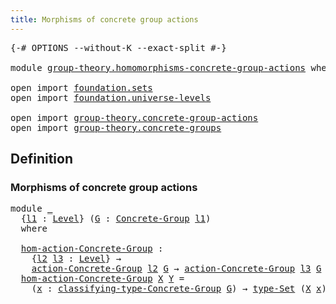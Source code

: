 ```yaml
---
title: Morphisms of concrete group actions
---
```


<pre class="Agda"><a id="61" class="Symbol">{-#</a> <a id="65" class="Keyword">OPTIONS</a> <a id="73" class="Pragma">--without-K</a> <a id="85" class="Pragma">--exact-split</a> <a id="99" class="Symbol">#-}</a>

<a id="104" class="Keyword">module</a> <a id="111" href="group-theory.homomorphisms-concrete-group-actions.html" class="Module">group-theory.homomorphisms-concrete-group-actions</a> <a id="161" class="Keyword">where</a>

<a id="168" class="Keyword">open</a> <a id="173" class="Keyword">import</a> <a id="180" href="foundation.sets.html" class="Module">foundation.sets</a>
<a id="196" class="Keyword">open</a> <a id="201" class="Keyword">import</a> <a id="208" href="foundation.universe-levels.html" class="Module">foundation.universe-levels</a>

<a id="236" class="Keyword">open</a> <a id="241" class="Keyword">import</a> <a id="248" href="group-theory.concrete-group-actions.html" class="Module">group-theory.concrete-group-actions</a>
<a id="284" class="Keyword">open</a> <a id="289" class="Keyword">import</a> <a id="296" href="group-theory.concrete-groups.html" class="Module">group-theory.concrete-groups</a>
</pre>
## Definition

### Morphisms of concrete group actions

<pre class="Agda"><a id="394" class="Keyword">module</a> <a id="401" href="group-theory.homomorphisms-concrete-group-actions.html#401" class="Module">_</a>
  <a id="405" class="Symbol">{</a><a id="406" href="group-theory.homomorphisms-concrete-group-actions.html#406" class="Bound">l1</a> <a id="409" class="Symbol">:</a> <a id="411" href="Agda.Primitive.html#597" class="Postulate">Level</a><a id="416" class="Symbol">}</a> <a id="418" class="Symbol">(</a><a id="419" href="group-theory.homomorphisms-concrete-group-actions.html#419" class="Bound">G</a> <a id="421" class="Symbol">:</a> <a id="423" href="group-theory.concrete-groups.html#1969" class="Function">Concrete-Group</a> <a id="438" href="group-theory.homomorphisms-concrete-group-actions.html#406" class="Bound">l1</a><a id="440" class="Symbol">)</a>
  <a id="444" class="Keyword">where</a>

  <a id="453" href="group-theory.homomorphisms-concrete-group-actions.html#453" class="Function">hom-action-Concrete-Group</a> <a id="479" class="Symbol">:</a>
    <a id="485" class="Symbol">{</a><a id="486" href="group-theory.homomorphisms-concrete-group-actions.html#486" class="Bound">l2</a> <a id="489" href="group-theory.homomorphisms-concrete-group-actions.html#489" class="Bound">l3</a> <a id="492" class="Symbol">:</a> <a id="494" href="Agda.Primitive.html#597" class="Postulate">Level</a><a id="499" class="Symbol">}</a> <a id="501" class="Symbol">→</a>
    <a id="507" href="group-theory.concrete-group-actions.html#807" class="Function">action-Concrete-Group</a> <a id="529" href="group-theory.homomorphisms-concrete-group-actions.html#486" class="Bound">l2</a> <a id="532" href="group-theory.homomorphisms-concrete-group-actions.html#419" class="Bound">G</a> <a id="534" class="Symbol">→</a> <a id="536" href="group-theory.concrete-group-actions.html#807" class="Function">action-Concrete-Group</a> <a id="558" href="group-theory.homomorphisms-concrete-group-actions.html#489" class="Bound">l3</a> <a id="561" href="group-theory.homomorphisms-concrete-group-actions.html#419" class="Bound">G</a> <a id="563" class="Symbol">→</a> <a id="565" href="foundation-core.universe-levels.html#235" class="Primitive">UU</a> <a id="568" class="Symbol">(</a><a id="569" href="group-theory.homomorphisms-concrete-group-actions.html#406" class="Bound">l1</a> <a id="572" href="Agda.Primitive.html#810" class="Primitive Operator">⊔</a> <a id="574" href="group-theory.homomorphisms-concrete-group-actions.html#486" class="Bound">l2</a> <a id="577" href="Agda.Primitive.html#810" class="Primitive Operator">⊔</a> <a id="579" href="group-theory.homomorphisms-concrete-group-actions.html#489" class="Bound">l3</a><a id="581" class="Symbol">)</a>
  <a id="585" href="group-theory.homomorphisms-concrete-group-actions.html#453" class="Function">hom-action-Concrete-Group</a> <a id="611" href="group-theory.homomorphisms-concrete-group-actions.html#611" class="Bound">X</a> <a id="613" href="group-theory.homomorphisms-concrete-group-actions.html#613" class="Bound">Y</a> <a id="615" class="Symbol">=</a>
    <a id="621" class="Symbol">(</a><a id="622" href="group-theory.homomorphisms-concrete-group-actions.html#622" class="Bound">x</a> <a id="624" class="Symbol">:</a> <a id="626" href="group-theory.concrete-groups.html#2370" class="Function">classifying-type-Concrete-Group</a> <a id="658" href="group-theory.homomorphisms-concrete-group-actions.html#419" class="Bound">G</a><a id="659" class="Symbol">)</a> <a id="661" class="Symbol">→</a> <a id="663" href="foundation-core.sets.html#1304" class="Function">type-Set</a> <a id="672" class="Symbol">(</a><a id="673" href="group-theory.homomorphisms-concrete-group-actions.html#611" class="Bound">X</a> <a id="675" href="group-theory.homomorphisms-concrete-group-actions.html#622" class="Bound">x</a><a id="676" class="Symbol">)</a> <a id="678" class="Symbol">→</a> <a id="680" href="foundation-core.sets.html#1304" class="Function">type-Set</a> <a id="689" class="Symbol">(</a><a id="690" href="group-theory.homomorphisms-concrete-group-actions.html#613" class="Bound">Y</a> <a id="692" href="group-theory.homomorphisms-concrete-group-actions.html#622" class="Bound">x</a><a id="693" class="Symbol">)</a>
</pre>